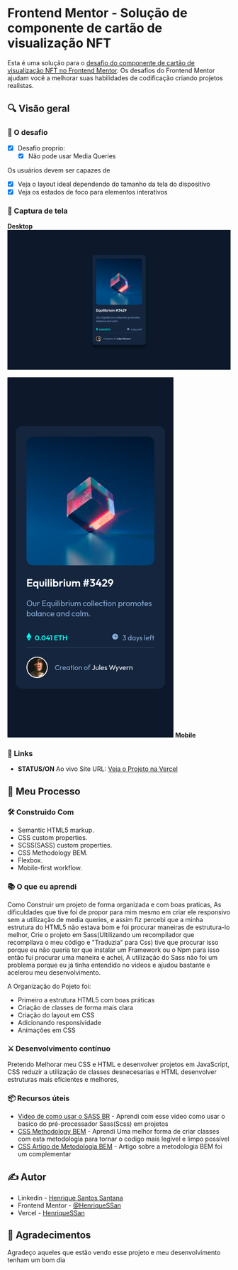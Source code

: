 # Frontend Mentor - Solução de componente de cartão de visualização NFT

Esta é uma solução para o [desafio do componente de cartão de visualização NFT no Frontend Mentor](https://www.frontendmentor.io/challenges/nft-preview-card-component-SbdUL_w0U). Os desafios do Frontend Mentor ajudam você a melhorar suas habilidades de codificação criando projetos realistas.

## 🔍 Visão geral

### 🎯 O desafio


- [x] Desafio proprio:
  - [x] Não pode usar Media Queries

Os usuários devem ser capazes de

- [x] Veja o layout ideal dependendo do tamanho da tela do dispositivo
- [x] Veja os estados de foco para elementos interativos

### 🤳 Captura de tela

**Desktop**
![Desktop](./assets/images/screenshot-desktop.png)

![Mobile](./assets/images/screenshot-mobile-375x812.png)
**Mobile**

### 🔗 Links

- **STATUS/ON** Ao vivo Site URL: [Veja o Projeto na Vercel](https://nft-card-component-npz4l9cut-henriquessan.vercel.app/)

## 🚩 Meu Processo

### 🛠️ Construido Com

- Semantic HTML5 markup.
- CSS custom properties.
- SCSS(SASS) custom properties.
- CSS Methodology BEM.
- Flexbox.
- Mobile-first workflow.

### 📚 O que eu aprendi

Como Construir um projeto de forma organizada e com boas praticas, As dificuldades que tive foi de propor para mim mesmo em criar ele responsivo sem a utilização de media queries, e assim fiz percebi que a minha estrutura do HTML5 não estava bom e foi procurar maneiras de estrutura-lo melhor, Crie o projeto em Sass(Ultilizando um recompilador que recompilava o meu código e "Traduzia" para Css) tive que procurar isso porque eu não queria ter que instalar um Framework ou o Npm para isso então fui procurar uma maneira e achei, A utilização do Sass não foi um problema porque eu já tinha entendido no videos e ajudou bastante e acelerou meu desenvolvimento.

A Organização do Pojeto foi:

- Primeiro a estrutura HTML5 com boas práticas
- Criação de classes de forma mais clara
- Criação do layout em CSS
- Adicionando responsividade
- Animações em CSS

### ⚔️ Desenvolvimento contínuo

Pretendo Melhorar meu CSS e HTML e desenvolver projetos em JavaScript, CSS reduzir a utilização de classes desnecesarias e HTML desenvolver estruturas mais eficientes e melhores,

### 📦 Recursos úteis

- [Video de como usar o SASS BR](https://www.youtube.com/watch?v=C8KlabGtE8Y) - Aprendi com esse video como usar o basico do pré-processador Sass(Scss) em projetos
- [CSS Methodology BEM](https://www.youtube.com/watch?v=27JtRAI3QO8) - Aprendi Uma melhor forma de criar classes com esta metodologia para tornar o codigo mais legível e limpo possível
- [CSS Artigo de Metodologia BEM](https://css-tricks.com/bem-101/) - Artigo sobre a metodologia BEM foi um complementar

## ✍️ Autor

- Linkedin - [Henrique Santos Santana](https://www.linkedin.com/in/henrique-santos-santana/)
- Frontend Mentor - [@HenriqueSSan](https://www.frontendmentor.io/profile/HenriqueSSan)
- Vercel - [HenriqueSSan](https://vercel.com/henriquessan)

## 🤝 Agradecimentos

Agradeço aqueles que estão vendo esse projeto e meu desenvolvimento tenham um bom dia 
